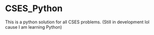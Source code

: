 # CSES_Python
This is a python solution for all CSES problems. (Still in development lol cause I am learning Python)
